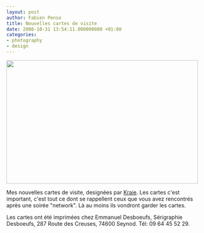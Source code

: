 ```yaml
---
layout: post
author: Fabien Penso
title: Nouvelles cartes de visite
date: 2008-10-31 13:54:11.000000000 +01:00
categories:
- photography
- design
---
```

<a title="cartes de visite" href="http://www.flickr.com/photos/penso/2989147300/"><img src="http://farm4.static.flickr.com/3192/2989147300_1e5c5490af.jpg" alt="" width="500" height="323" /></a>

Mes nouvelles cartes de visite, designées par <a href="http://www.kraie.fr">Kraie</a>. Les cartes c'est important, c'est tout ce dont se rappellent ceux que vous avez rencontrés après une soirée "network". Là au moins ils vondront garder les cartes.

Les cartes ont été imprimées chez Emmanuel Desboeufs, Sérigraphie Desboeufs, 287 Route des Creuses, 74600 Seynod. Tél: 09 64 45 52 29.
